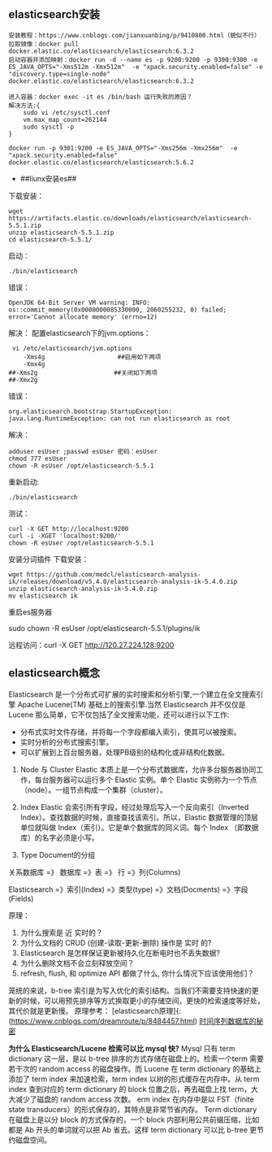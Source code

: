## elasticsearch安装

    安装教程：https://www.cnblogs.com/jianxuanbing/p/9410800.html（貌似不行）	
	拉取镜像：docker pull docker.elastic.co/elasticsearch/elasticsearch:6.3.2
	启动容器并添加映射：docker run -d --name es -p 9200:9200 -p 9300:9300 -e ES_JAVA_OPTS="-Xms512m -Xmx512m"  -e "xpack.security.enabled=false" -e "discovery.type=single-node" docker.elastic.co/elasticsearch/elasticsearch:6.3.2
	
	进入容器：docker exec -it es /bin/bash 运行失败的原因？
	解决方法:{
		sudo vi /etc/sysctl.conf
		vm.max_map_count=262144
		sudo sysctl -p
	}
	
	docker run -p 9301:9200 -e ES_JAVA_OPTS="-Xms256m -Xmx256m"  -e "xpack.security.enabled=false" docker.elastic.co/elasticsearch/elasticsearch:5.6.2
	
- ##liunx安装es##

下载安装：
```
wget https://artifacts.elastic.co/downloads/elasticsearch/elasticsearch-5.5.1.zip
unzip elasticsearch-5.5.1.zip
cd elasticsearch-5.5.1/ 
```
启动：
```
./bin/elasticsearch
```
错误：
```
OpenJDK 64-Bit Server VM warning: INFO: os::commit_memory(0x0000000085330000, 2060255232, 0) failed; error='Cannot allocate memory' (errno=12)
```
解决：
配置elasticsearch下的jvm.options：
```
 vi /etc/elasticsearch/jvm.options 
	-Xms4g                    ##启用如下两项
	-Xmx4g
##-Xms2g                     ##关闭如下两项
##-Xmx2g
```
错误：
```
org.elasticsearch.bootstrap.StartupException: java.lang.RuntimeException: can not run elasticsearch as root
```
解决：
```
adduser esUser ;passwd esUser 密码：esUser
chmod 777 esUser
chown -R esUser /opt/elasticsearch-5.5.1
```
重新启动:
```
./bin/elasticsearch
```
测试：
```
curl -X GET http://localhost:9200
curl -i -XGET 'localhost:9200/'
chown -R esUser /opt/elasticsearch-5.5.1
```

安装分词插件
下载安装：
```
wget https://github.com/medcl/elasticsearch-analysis-ik/releases/download/v5.4.0/elasticsearch-analysis-ik-5.4.0.zip
unzip elasticsearch-analysis-ik-5.4.0.zip
mv elasticsearch ik
```
重启es服务器


sudo chown -R esUser /opt/elasticsearch-5.5.1/plugins/ik

远程访问：curl -X GET http://120.27.224.128:9200

## elasticsearch概念
Elasticsearch 是一个分布式可扩展的实时搜索和分析引擎,一个建立在全文搜索引擎 Apache Lucene(TM) 基础上的搜索引擎.当然 Elasticsearch 并不仅仅是 Lucene 那么简单，它不仅包括了全文搜索功能，还可以进行以下工作:

- 分布式实时文件存储，并将每一个字段都编入索引，使其可以被搜索。
- 实时分析的分布式搜索引擎。
- 可以扩展到上百台服务器，处理PB级别的结构化或非结构化数据。

1. Node 与 Cluster
	Elastic 本质上是一个分布式数据库，允许多台服务器协同工作，每台服务器可以运行多个 Elastic 实例。单个 Elastic 实例称为一个节点（node）。一组节点构成一个集群（cluster）。

2. Index
	Elastic 会索引所有字段，经过处理后写入一个反向索引（Inverted Index）。查找数据的时候，直接查找该索引。所以，Elastic 数据管理的顶层单位就叫做 Index（索引）。它是单个数据库的同义词。每个 Index （即数据库）的名字必须是小写。
3. Type
	Document的分组

关系数据库     =》 数据库      =》表   		   =》 行              =》列(Columns)

Elasticsearch  =》索引(Index)  =》类型(type)   =》文档(Docments)   =》字段(Fields)  

原理：

1. 为什么搜索是 近 实时的？
2. 为什么文档的 CRUD (创建-读取-更新-删除) 操作是 实时 的?
3. Elasticsearch 是怎样保证更新被持久化在断电时也不丢失数据?
4. 为什么删除文档不会立刻释放空间？
5. refresh, flush, 和 optimize API 都做了什么, 你什么情况下应该使用他们？

笼统的来说，b-tree 索引是为写入优化的索引结构。当我们不需要支持快速的更新的时候，可以用预先排序等方式换取更小的存储空间，更快的检索速度等好处，其代价就是更新慢。
原理参考：
[elasticsearch原理]{:(https://www.cnblogs.com/dreamroute/p/8484457.html)
[时间序列数据库的秘密 ](https://www.infoq.cn/article/database-timestamp-02/?utm_source=infoq&utm_medium=related_content_link&utm_campaign=relatedContent_articles_clk
)

**为什么 Elasticsearch/Lucene 检索可以比 mysql 快?**
	Mysql 只有 term dictionary 这一层，是以 b-tree 排序的方式存储在磁盘上的。检索一个term
需要若干次的 random access 的磁盘操作。而 Lucene 在 term dictionary 的基础上添加了 term index
来加速检索，term index 以树的形式缓存在内存中。从 term index 查到对应的 term dictionary 的 
block 位置之后，再去磁盘上找 term，大大减少了磁盘的 random access 次数。
erm index 在内存中是以 FST（finite state transducers）的形式保存的，其特点是非常节省内存。
Term dictionary 在磁盘上是以分 block 的方式保存的，一个 block 内部利用公共前缀压缩，比如
都是 Ab 开头的单词就可以把 Ab 省去。这样 term dictionary 可以比 b-tree 更节约磁盘空间。

